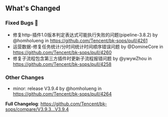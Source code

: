 ## What's Changed

### Fixed Bugs 👾
* 修复http-插件1.0版本判定表达式可能执行失败的问题(pipeline-3.8.2) by @homholueng in https://github.com/Tencent/bk-sops/pull/4261
* 运营数据-修复任务统计/分时间统计时间顺序错误问题 by @DomineCore in https://github.com/Tencent/bk-sops/pull/4260
* 修复子流程包含第三方插件时更新子流程报错问题 by @ywywZhou in https://github.com/Tencent/bk-sops/pull/4258

### Other Changes
* minor: release V3.9.4 by @homholueng in https://github.com/Tencent/bk-sops/pull/4264


**Full Changelog**: https://github.com/Tencent/bk-sops/compare/V3.9.3...V3.9.4
